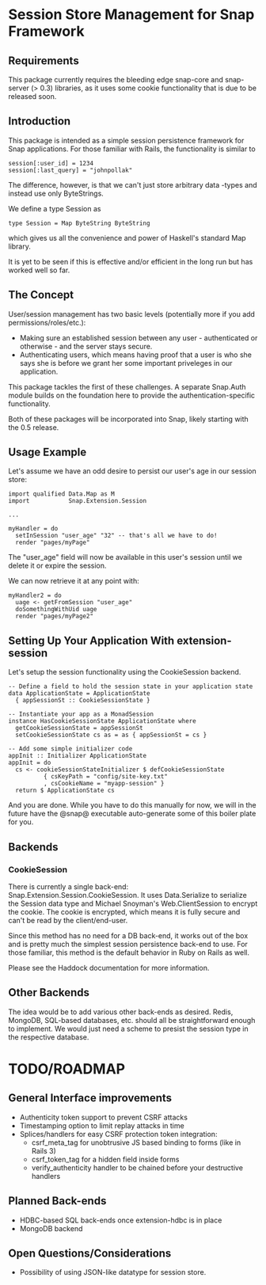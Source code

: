 # Session Store Management for Snap Framework

## Requirements

This package currently requires the bleeding edge snap-core and snap-server (>
0.3) libraries, as it uses some cookie functionality that is due to be released
soon.

## Introduction

This package is intended as a simple session persistence framework for Snap
applications. For those familiar with Rails, the functionality is similar to 
    
    session[:user_id] = 1234
    session[:last_query] = "johnpollak"

The difference, however, is that we can't just store arbitrary data -types and
instead use only ByteStrings.


We define a type Session as

    type Session = Map ByteString ByteString

which gives us all the convenience and power of Haskell's standard Map library.

It is yet to be seen if this is effective and/or efficient in the long run but
has worked well so far.


## The Concept

User/session management has two basic levels (potentially more if you add
permissions/roles/etc.):

  - Making sure an established session between any user - authenticated or
  	otherwise - and the server stays secure.
  - Authenticating users, which means having proof that a user is who she says
  	she is before we grant her some important priveleges in our application.

This package tackles the first of these challenges. A separate Snap.Auth module
builds on the foundation here to provide the authentication-specific
functionality.

Both of these packages will be incorporated into Snap, likely starting with the
0.5 release.

## Usage Example

Let's assume we have an odd desire to persist our user's age in our session
store: 

    import qualified Data.Map as M
    import           Snap.Extension.Session
    
    ...

    myHandler = do
      setInSession "user_age" "32" -- that's all we have to do!
      render "pages/myPage"

The "user_age" field will now be available in this user's session until we
delete it or expire the session.

We can now retrieve it at any point with:
    
    myHandler2 = do
      uage <- getFromSession "user_age"
      doSomethingWithUid uage
      render "pages/myPage2"


## Setting Up Your Application With extension-session

Let's setup the session functionality using the CookieSession backend.
    
    -- Define a field to hold the session state in your application state
    data ApplicationState = ApplicationState
      { appSessionSt :: CookieSessionState }

    -- Instantiate your app as a MonadSession
    instance HasCookieSessionState ApplicationState where
      getCookieSessionState = appSessionSt
      setCookieSessionState cs as = as { appSessionSt = cs }

    -- Add some simple initializer code
    appInit :: Initializer ApplicationState
    appInit = do
      cs <- cookieSessionStateInitializer $ defCookieSessionState
              { csKeyPath = "config/site-key.txt" 
              , csCookieName = "myapp-session" }
      return $ ApplicationState cs


And you are done. While you have to do this manually for now, we will in the
future have the @snap@ executable auto-generate some of this boiler plate
for you.



## Backends


### CookieSession

There is currently a single back-end: Snap.Extension.Session.CookieSession. It
uses Data.Serialize to serialize the Session data type and Michael Snoyman's
Web.ClientSession to encrypt the cookie. The cookie is encrypted, which means
it is fully secure and can't be read by the client/end-user.

Since this method has no need for a DB back-end, it works out of the box and is
pretty much the simplest session persistence back-end to use. For those
familiar, this method is the default behavior in Ruby on Rails as well.

Please see the Haddock documentation for more information.


## Other Backends

The idea would be to add various other back-ends as desired. Redis, MongoDB,
SQL-based databases, etc. should all be straightforward enough to implement. We
would just need a scheme to presist the session type in the respective
database.


# TODO/ROADMAP

## General Interface improvements
- Authenticity token support to prevent CSRF attacks 
- Timestamping option to limit replay attacks in time 
- Splices/handlers for easy CSRF protection token integration:
  - csrf_meta_tag for unobtrusive JS based binding to forms (like in Rails 3)
  - csrf_token_tag for a hidden field inside forms
  - verify_authenticity handler to be chained before your destructive handlers

## Planned Back-ends
- HDBC-based SQL back-ends once extension-hdbc is in place
- MongoDB backend


## Open Questions/Considerations
- Possibility of using JSON-like datatype for session store.
